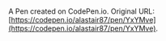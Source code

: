 # 

A Pen created on CodePen.io. Original URL: [https://codepen.io/alastair87/pen/YxYMve](https://codepen.io/alastair87/pen/YxYMve).

